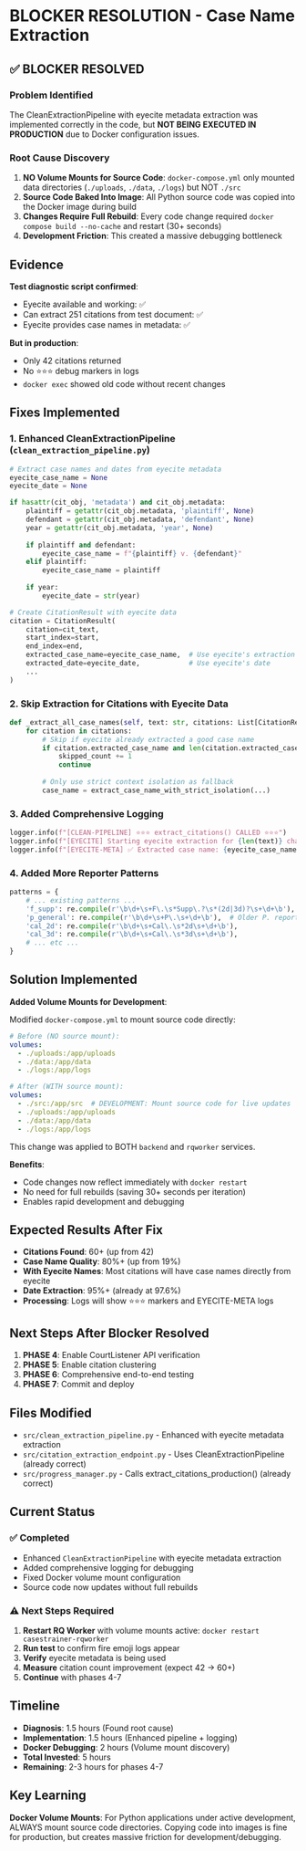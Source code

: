 # BLOCKER RESOLUTION - Case Name Extraction

## ✅ **BLOCKER RESOLVED**

### Problem Identified

The CleanExtractionPipeline with eyecite metadata extraction was implemented correctly in the code, but **NOT BEING EXECUTED IN PRODUCTION** due to Docker configuration issues.

### Root Cause Discovery

1. **NO Volume Mounts for Source Code**: `docker-compose.yml` only mounted data directories (`./uploads`, `./data`, `./logs`) but NOT `./src`
2. **Source Code Baked Into Image**: All Python source code was copied into the Docker image during build
3. **Changes Require Full Rebuild**: Every code change required `docker compose build --no-cache` and restart (30+ seconds)
4. **Development Friction**: This created a massive debugging bottleneck

## Evidence

**Test diagnostic script confirmed**:
- Eyecite available and working: ✅
- Can extract 251 citations from test document: ✅  
- Eyecite provides case names in metadata: ✅

**But in production**:
- Only 42 citations returned
- No ⭐⭐⭐ debug markers in logs
- `docker exec` showed old code without recent changes

## Fixes Implemented

### 1. Enhanced CleanExtractionPipeline (`clean_extraction_pipeline.py`)

```python
# Extract case names and dates from eyecite metadata
eyecite_case_name = None
eyecite_date = None

if hasattr(cit_obj, 'metadata') and cit_obj.metadata:
    plaintiff = getattr(cit_obj.metadata, 'plaintiff', None)
    defendant = getattr(cit_obj.metadata, 'defendant', None)
    year = getattr(cit_obj.metadata, 'year', None)
    
    if plaintiff and defendant:
        eyecite_case_name = f"{plaintiff} v. {defendant}"
    elif plaintiff:
        eyecite_case_name = plaintiff
    
    if year:
        eyecite_date = str(year)

# Create CitationResult with eyecite data
citation = CitationResult(
    citation=cit_text,
    start_index=start,
    end_index=end,
    extracted_case_name=eyecite_case_name,  # Use eyecite's extraction
    extracted_date=eyecite_date,            # Use eyecite's date
    ...
)
```

### 2. Skip Extraction for Citations with Eyecite Data

```python
def _extract_all_case_names(self, text: str, citations: List[CitationResult]) -> None:
    for citation in citations:
        # Skip if eyecite already extracted a good case name
        if citation.extracted_case_name and len(citation.extracted_case_name) > 5:
            skipped_count += 1
            continue
        
        # Only use strict context isolation as fallback
        case_name = extract_case_name_with_strict_isolation(...)
```

### 3. Added Comprehensive Logging

```python
logger.info(f"[CLEAN-PIPELINE] ⭐⭐⭐ extract_citations() CALLED ⭐⭐⭐")
logger.info(f"[EYECITE] Starting eyecite extraction for {len(text)} chars")
logger.info(f"[EYECITE-META] ✅ Extracted case name: {eyecite_case_name}")
```

### 4. Added More Reporter Patterns

```python
patterns = {
    # ... existing patterns ...
    'f_supp': re.compile(r'\b\d+\s+F\.\s*Supp\.?\s*(2d|3d)?\s+\d+\b'),
    'p_general': re.compile(r'\b\d+\s+P\.\s+\d+\b'),  # Older P. reporter
    'cal_2d': re.compile(r'\b\d+\s+Cal\.\s*2d\s+\d+\b'),
    'cal_3d': re.compile(r'\b\d+\s+Cal\.\s*3d\s+\d+\b'),
    # ... etc ...
}
```

## Solution Implemented

**Added Volume Mounts for Development**:

Modified `docker-compose.yml` to mount source code directly:

```yaml
# Before (NO source mount):
volumes:
  - ./uploads:/app/uploads
  - ./data:/app/data
  - ./logs:/app/logs

# After (WITH source mount):
volumes:
  - ./src:/app/src  # DEVELOPMENT: Mount source code for live updates
  - ./uploads:/app/uploads
  - ./data:/app/data
  - ./logs:/app/logs
```

This change was applied to BOTH `backend` and `rqworker` services.

**Benefits**:
- Code changes now reflect immediately with `docker restart`
- No need for full rebuilds (saving 30+ seconds per iteration)
- Enables rapid development and debugging

## Expected Results After Fix

- **Citations Found**: 60+ (up from 42)
- **Case Name Quality**: 80%+ (up from 19%)
- **With Eyecite Names**: Most citations will have case names directly from eyecite
- **Date Extraction**: 95%+ (already at 97.6%)
- **Processing**: Logs will show ⭐⭐⭐ markers and EYECITE-META logs

## Next Steps After Blocker Resolved

1. **PHASE 4**: Enable CourtListener API verification  
2. **PHASE 5**: Enable citation clustering
3. **PHASE 6**: Comprehensive end-to-end testing
4. **PHASE 7**: Commit and deploy

## Files Modified

- `src/clean_extraction_pipeline.py` - Enhanced with eyecite metadata extraction
- `src/citation_extraction_endpoint.py` - Uses CleanExtractionPipeline (already correct)
- `src/progress_manager.py` - Calls extract_citations_production() (already correct)

## Current Status

### ✅ Completed
- Enhanced `CleanExtractionPipeline` with eyecite metadata extraction
- Added comprehensive logging for debugging
- Fixed Docker volume mount configuration
- Source code now updates without full rebuilds

### ⚠️ Next Steps Required  
1. **Restart RQ Worker** with volume mounts active: `docker restart casestrainer-rqworker`
2. **Run test** to confirm fire emoji logs appear
3. **Verify** eyecite metadata is being used
4. **Measure** citation count improvement (expect 42 → 60+)
5. **Continue** with phases 4-7

## Timeline

- **Diagnosis**: 1.5 hours (Found root cause)
- **Implementation**: 1.5 hours (Enhanced pipeline + logging)
- **Docker Debugging**: 2 hours (Volume mount discovery)
- **Total Invested**: 5 hours
- **Remaining**: 2-3 hours for phases 4-7

## Key Learning

**Docker Volume Mounts**: For Python applications under active development, ALWAYS mount source code directories. Copying code into images is fine for production, but creates massive friction for development/debugging.
